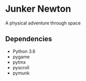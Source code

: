 # Junker Newton

A physical adventure through space

## Dependencies

- Python 3.6
- pygame
- pytmx
- pyscroll
- pymunk

